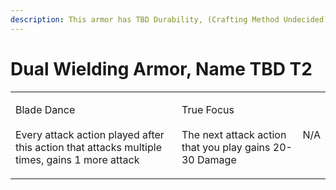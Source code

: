 ```yaml
---
description: This armor has TBD Durability, (Crafting Method Undecided)
---
```


# Dual Wielding Armor, Name TBD T2

|                                                                                                                         |                                                                                  |     |
| ----------------------------------------------------------------------------------------------------------------------- | -------------------------------------------------------------------------------- | --- |
| <p>Blade Dance<br><br>Every attack action played after this action that attacks multiple times, gains 1 more attack</p> | <p>True Focus<br><br>The next attack action that you play gains 20-30 Damage</p> | N/A |
